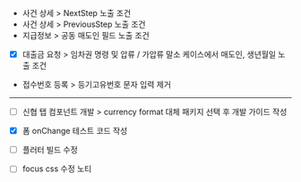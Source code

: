 - 사건 상세 > NextStep 노출 조건
- 사건 상세 > PreviousStep 노출 조건
- 지급정보 > 공동 매도인 필드 노출 조건
- [x] 대출금 요청 > 임차권 명령 및 압류 / 가압류 말소 케이스에서 매도인, 생년월일 노출 조건
- 접수번호 등록 > 등기고유번호 문자 입력 제거


***

- [ ] 신협 탭 컴포넌트 개발 > currency format 대체 패키지 선택 후 개발 가이드 작성
- [x] 폼 onChange 테스트 코드 작성
- [ ] 플러터 빌드 수정
- [ ] focus css 수정 노티








